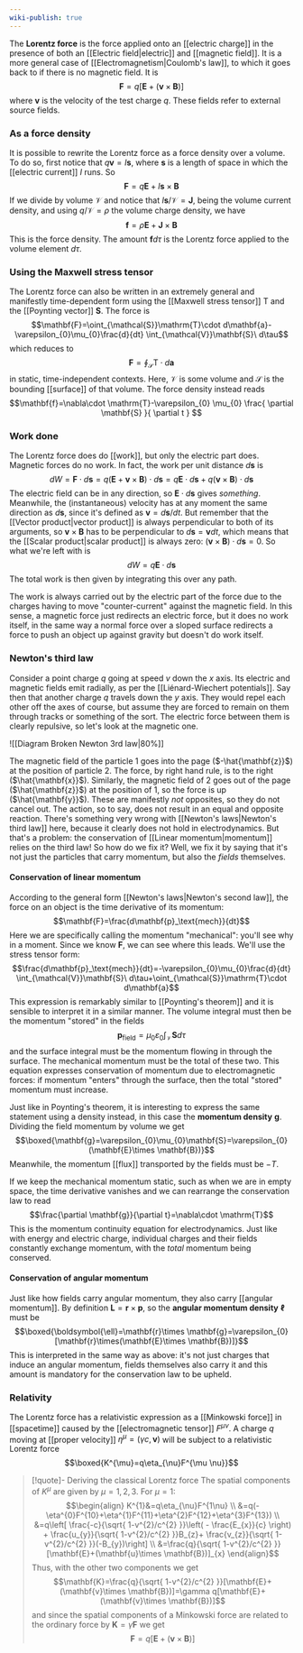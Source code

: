 ```yaml
---
wiki-publish: true
---
```

The **Lorentz force** is the force applied onto an [[electric charge]] in the presence of both an [[Electric field|electric]] and [[magnetic field]]. It is a more general case of [[Electromagnetism|Coulomb's law]], to which it goes back to if there is no magnetic field. It is
$$\mathbf{F}=q[\mathbf{E}+(\mathbf{v}\times \mathbf{B})]$$
where $\mathbf{v}$ is the velocity of the test charge $q$. These fields refer to external source fields.
### As a force density
It is possible to rewrite the Lorentz force as a force density over a volume. To do so, first notice that $q\mathbf{v}=I\mathbf{s}$, where $\mathbf{s}$ is a length of space in which the [[electric current]] $I$ runs. So
$$\mathbf{F}=q\mathbf{E}+I\mathbf{s}\times \mathbf{B}$$
If we divide by volume $\mathcal{V}$ and notice that $I\mathbf{s}/\mathcal{V}=\mathbf{J}$, being the volume current density, and using $q/\mathcal{V}=\rho$ the volume charge density, we have
$$\mathbf{f}=\rho \mathbf{E}+\mathbf{J}\times \mathbf{B}$$
This is the force density. The amount $\mathbf{f}d\tau$ is the Lorentz force applied to the volume element $d\tau$.
### Using the Maxwell stress tensor
The Lorentz force can also be written in an extremely general and manifestly time-dependent form using the [[Maxwell stress tensor]] $\mathrm{T}$ and the [[Poynting vector]] $\mathbf{S}$. The force is
$$\mathbf{F}=\oint_{\mathcal{S}}\mathrm{T}\cdot d\mathbf{a}-\varepsilon_{0}\mu_{0}\frac{d}{dt} \int_{\mathcal{V}}\mathbf{S}\ d\tau$$
which reduces to
$$\mathbf{F}=\oint_{\mathcal{S}}\mathrm{T}\cdot d\mathbf{a}$$
in static, time-independent contexts. Here, $\mathcal{V}$ is some volume and $\mathcal{S}$ is the bounding [[surface]] of that volume. The force density instead reads
$$\mathbf{f}=\nabla\cdot \mathrm{T}-\varepsilon_{0} \mu_{0} \frac{ \partial \mathbf{S} }{ \partial t } $$
### Work done
The Lorentz force does do [[work]], but only the electric part does. Magnetic forces do no work. In fact, the work per unit distance $d\mathbf{s}$ is
$$dW=\mathbf{F}\cdot d\mathbf{s}=q(\mathbf{E}+\mathbf{v}\times \mathbf{B})\cdot d\mathbf{s}=q\mathbf{E}\cdot d\mathbf{s}+q(\mathbf{v}\times \mathbf{B})\cdot d\mathbf{s}$$
The electric field can be in any direction, so $\mathbf{E}\cdot d\mathbf{s}$ gives *something*. Meanwhile, the (instantaneous) velocity has at any moment the same direction as $d\mathbf{s}$, since it's defined as $\mathbf{v}=d\mathbf{s}/dt$. But remember that the [[Vector product|vector product]] is always perpendicular to both of its arguments, so $\mathbf{v}\times \mathbf{B}$ has to be perpendicular to $d\mathbf{s}=\mathbf{v}dt$, which means that the [[Scalar product|scalar product]] is always zero: $(\mathbf{v}\times \mathbf{B})\cdot d\mathbf{s}=0$. So what we're left with is
$$dW=q\mathbf{E}\cdot d\mathbf{s}$$
The total work is then given by integrating this over any path.

The work is always carried out by the electric part of the force due to the charges having to move "counter-current" against the magnetic field. In this sense, a magnetic force just redirects an electric force, but it does no work itself, in the same way a normal force over a sloped surface redirects a force to push an object up against gravity but doesn't do work itself.
### Newton's third law
Consider a point charge $q$ going at speed $v$ down the $x$ axis. Its electric and magnetic fields emit radially, as per the [[Liénard-Wiechert potentials]]. Say then that another charge $q$ travels down the $y$ axis. They would repel each other off the axes of course, but assume they are forced to remain on them through tracks or something of the sort. The electric force between them is clearly repulsive, so let's look at the magnetic one.

![[Diagram Broken Newton 3rd law|80%]]

The magnetic field of the particle 1 goes into the page ($-\hat{\mathbf{z}}$) at the position of particle 2. The force, by right hand rule, is to the right ($\hat{\mathbf{x}}$). Similarly, the magnetic field of 2 goes out of the page ($\hat{\mathbf{z}}$) at the position of 1, so the force is up ($\hat{\mathbf{y}}$). These are manifestly *not* opposites, so they do not cancel out. The action, so to say, does not result in an equal and opposite reaction. There's something very wrong with [[Newton's laws|Newton's third law]] here, because it clearly does not hold in electrodynamics. But that's a problem: the conservation of [[Linear momentum|momentum]] relies on the third law! So how do we fix it? Well, we fix it by saying that it's not just the particles that carry momentum, but also the *fields* themselves.
#### Conservation of linear momentum
According to the general form [[Newton's laws|Newton's second law]], the force on an object is the time derivative of its momentum:
$$\mathbf{F}=\frac{d\mathbf{p}_\text{mech}}{dt}$$
Here we are specifically calling the momentum "mechanical": you'll see why in a moment. Since we know $\mathbf{F}$, we can see where this leads. We'll use the stress tensor form:
$$\frac{d\mathbf{p}_\text{mech}}{dt}=-\varepsilon_{0}\mu_{0}\frac{d}{dt} \int_{\mathcal{V}}\mathbf{S}\ d\tau+\oint_{\mathcal{S}}\mathrm{T}\cdot d\mathbf{a}$$
This expression is remarkably similar to [[Poynting's theorem]] and it is sensible to interpret it in a similar manner. The volume integral must then be the momentum "stored" in the fields
$$\mathbf{p}_\text{field}=\mu_{0}\varepsilon_{0}\int_{\mathcal{V}}\mathbf{S}d\tau$$
and the surface integral must be the momentum flowing in through the surface. The mechanical momentum must be the total of these two. This equation expresses conservation of momentum due to electromagnetic forces: if momentum "enters" through the surface, then the total "stored" momentum must increase.

Just like in Poynting's theorem, it is interesting to express the same statement using a density instead, in this case the **momentum density** $\mathbf{g}$. Dividing the field momentum by volume we get
$$\boxed{\mathbf{g}=\varepsilon_{0}\mu_{0}\mathbf{S}=\varepsilon_{0}(\mathbf{E}\times \mathbf{B})}$$
Meanwhile, the momentum [[flux]] transported by the fields must be $-T$.

If we keep the mechanical momentum static, such as when we are in empty space, the time derivative vanishes and we can rearrange the conservation law to read
$$\frac{\partial \mathbf{g}}{\partial t}=\nabla\cdot \mathrm{T}$$
This is the momentum continuity equation for electrodynamics. Just like with energy and electric charge, individual charges and their fields constantly exchange momentum, with the *total* momentum being conserved.
#### Conservation of angular momentum
Just like how fields carry angular momentum, they also carry [[angular momentum]]. By definition $\mathbf{L}=\mathbf{r}\times \mathbf{p}$, so the **angular momentum density** $\boldsymbol{\ell}$ must be
$$\boxed{\boldsymbol{\ell}=\mathbf{r}\times \mathbf{g}=\varepsilon_{0}[\mathbf{r}\times(\mathbf{E}\times \mathbf{B})]}$$
This is interpreted in the same way as above: it's not just charges that induce an angular momentum, fields themselves also carry it and this amount is mandatory for the conservation law to be upheld.
### Relativity
The Lorentz force has a relativistic expression as a [[Minkowski force]] in [[spacetime]] caused by the [[electromagnetic tensor]] $F^{\mu \nu}$. A charge $q$ moving at [[proper velocity]] $\eta^{\mu}=(\gamma c,\mathbf{v})$ will be subject to a relativistic Lorentz force
$$\boxed{K^{\mu}=q\eta_{\nu}F^{\mu \nu}}$$

> [!quote]- Deriving the classical Lorentz force
> The spatial components of $K^{\mu}$ are given by $\mu=1,2,3$. For $\mu=1$:
> $$\begin{align}
> K^{1}&=q\eta_{\nu}F^{1\nu} \\
> &=q(-\eta^{0}F^{10}+\eta^{1}F^{11}+\eta^{2}F^{12}+\eta^{3}F^{13}) \\
> &=q\left[ \frac{-c}{\sqrt{ 1-v^{2}/c^{2} }}\left( - \frac{E_{x}}{c} \right) + \frac{u_{y}}{\sqrt{ 1-v^{2}/c^{2} }}B_{z}+  \frac{v_{z}}{\sqrt{ 1-v^{2}/c^{2} }}(-B_{y})\right] \\
> &=\frac{q}{\sqrt{ 1-v^{2}/c^{2} }}[\mathbf{E}+(\mathbf{u}\times \mathbf{B})]_{x}
> \end{align}$$
> Thus, with the other two components we get
> $$\mathbf{K}=\frac{q}{\sqrt{ 1-v^{2}/c^{2} }}[\mathbf{E}+(\mathbf{v}\times \mathbf{B})]=\gamma q[\mathbf{E}+(\mathbf{v}\times \mathbf{B})]$$
> and since the spatial components of a Minkowski force are related to the ordinary force by $\mathbf{K}=\gamma\mathbf{F}$ we get
> $$\mathbf{F}=q[\mathbf{E}+(\mathbf{v}\times \mathbf{B})]$$
